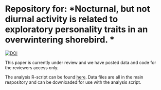 # Repository for: *Nocturnal, but not diurnal activity is related to exploratory personality traits in an overwintering shorebird. *

[![DOI](https://zenodo.org/badge/264479955.svg)](https://zenodo.org/badge/latestdoi/264479955)

This paper is currently under review and we have posted data and code for the reviewers access only.

The analysis R-script can be found [here](https://cbeardsworth.github.io/knot_daynight_personality/01-06-2022_PatchMovement_and_Exploration.R). Data files are all in the main respository and can be downloaded for use with the analysis script. 
